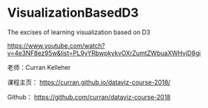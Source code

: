 # VisualizationBasedD3
The excises of learning visualization based on D3


https://www.youtube.com/watch?v=4e3NF8ez95w&list=PL9yYRbwpkykvOXrZumtZWbuaXWHvjD8gi

老师：Curran Kelleher


课程主页：
https://curran.github.io/dataviz-course-2018/


Github：
https://github.com/curran/dataviz-course-2018
